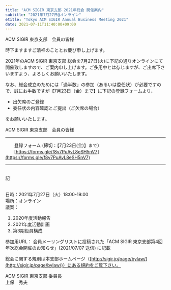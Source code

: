 ```yaml
---
title: "ACM SIGIR 東京支部 2021年総会 開催案内"
subtitle: "2021年7月27日@オンライン"
etitle: "Tokyo ACM SIGIR Annual Business Meeting 2021"
date: 2021-07-11T11:40:00+09:00
---
```


ACM SIGIR 東京支部　会員の皆様

時下ますますご清祥のこととお慶び申し上げます。

2021年のACM SIGIR 東京支部 総会を7月27日(火)に下記の通りオンラインにて開催致しますので、ご案内申し上げます。ご多用中とは存じますが、ご出席下さいますよう、よろしくお願いいたします。

なお、総会成立のためには「過半数」の参加（あるいは委任状）が必要ですので、誠にお手数ですが【7月23日（金）まで】に下記の登録フォームより、

- 出欠席のご登録
- 委任状の内容確認とご提出（ご欠席の場合）

をお願いいたします。


ACM SIGIR 東京支部　会員の皆様

 
---

　　登録フォーム (締切：【7月23日(金)】まで）<br/>
　　[https://forms.gle/f8v7PuAvL8eSH5nV7](https://forms.gle/f8v7PuAvL8eSH5nV7)

---

<br/>
<div class="text-center">記</div>
<br/>

日時：2021年7月27日（火）18:00-19:00<br/>
場所：オンライン<br/>
議案：<br/>
1. 2020年度活動報告
2. 2021年度活動計画
3. 第3期役員構成

参加用URL： 会員メーリングリストに投稿された「ACM SIGIR 東京支部第4回年次総会開催のお知らせ」(2021/07/07 送信) に記載

総会に関する規則は本支部ホームページ（[http://sigir.jp/page/bylaw/](http://sigir.jp/page/bylaw/)）にある規約をご覧下さい。

ACM SIGIR 東京支部 委員長<br/>
上保　秀夫 
